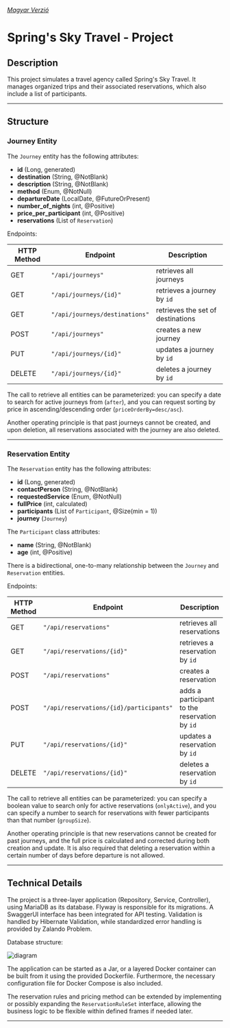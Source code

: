 [_Magyar Verzió_](README.md)
# Spring's Sky Travel - Project

## Description

This project simulates a travel agency called Spring's Sky Travel. It manages organized trips and their associated
reservations, which also include a list of participants.

---

## Structure

### Journey Entity

The `Journey` entity has the following attributes:

* __id__ (Long, generated)
* __destination__ (String, @NotBlank)
* __description__ (String, @NotBlank)
* __method__ (Enum, @NotNull)
* __departureDate__ (LocalDate, @FutureOrPresent)
* __number_of_nights__ (int, @Positive)
* __price_per_participant__ (int, @Positive)
* __reservations__ (List of `Reservation`)

Endpoints:

| HTTP Method | Endpoint | Description |
|---|---|---|
| GET | `"/api/journeys"` | retrieves all journeys |
| GET | `"/api/journeys/{id}"` | retrieves a journey by `id` |
| GET | `"/api/journeys/destinations"` | retrieves the set of destinations |
| POST | `"/api/journeys"` | creates a new journey |
| PUT | `"/api/journeys/{id}"` | updates a journey by `id` |
| DELETE | `"/api/journeys/{id}"` | deletes a journey by `id` |

The call to retrieve all entities can be parameterized: you can specify a date to search for active journeys from (`after`), and
you can request sorting by price in ascending/descending order (`priceOrderBy=desc/asc`).

Another operating principle is that past journeys cannot be created, and upon deletion, all reservations associated with the journey are also deleted.

---

### Reservation Entity

The `Reservation` entity has the following attributes:

* __id__ (Long, generated)
* __contactPerson__ (String, @NotBlank)
* __requestedService__ (Enum, @NotNull)
* __fullPrice__ (int, calculated)
* __participants__ (List of `Participant`, @Size(min = 1))
* __journey__ (`Journey`)

The `Participant` class attributes:

* __name__ (String, @NotBlank)
* __age__ (int, @Positive)

There is a bidirectional, one-to-many relationship between the `Journey` and `Reservation` entities.

Endpoints:

| HTTP Method | Endpoint | Description |
|---|---|---|
| GET | `"/api/reservations"` | retrieves all reservations |
| GET | `"/api/reservations/{id}"` | retrieves a reservation by `id` |
| POST | `"/api/reservations"` | creates a reservation |
| POST | `"/api/reservations/{id}/participants"` | adds a participant to the reservation by `id` |
| PUT | `"/api/reservations/{id}"` | updates a reservation by `id` |
| DELETE | `"/api/reservations/{id}"` | deletes a reservation by `id` |

The call to retrieve all entities can be parameterized: you can specify a boolean value to search only for active reservations (`onlyActive`), and you can specify a number to search for reservations with fewer participants than that number (`groupSize`).

Another operating principle is that new reservations cannot be created for past journeys, and the full price is calculated and corrected during both creation and update. It is also required that deleting a reservation within a certain number of days before departure is not allowed.

---

## Technical Details

The project is a three-layer application (Repository, Service, Controller), using MariaDB as its database. Flyway is responsible for its migrations. A SwaggerUI interface has been integrated for API testing. Validation is handled by Hibernate Validation, while standardized error handling is provided by Zalando Problem.

Database structure:

![diagram](db.png)

The application can be started as a Jar, or a layered Docker container can be built from it using the provided Dockerfile. Furthermore, the necessary configuration file for Docker Compose is also included.

The reservation rules and pricing method can be extended by implementing or possibly expanding the `ReservationRuleSet` interface, allowing the business logic to be flexible within defined frames if needed later.

---